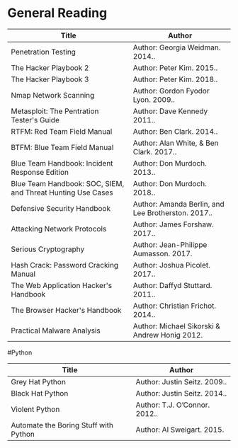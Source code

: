 
# General Reading

Title | Author 
------------ | ------------- 
Penetration Testing | Author: Georgia Weidman. 2014..
The Hacker Playbook 2 | Author: Peter Kim. 2015..
The Hacker Playbook 3 | Author: Peter Kim. 2018..
Nmap Network Scanning | Author: Gordon Fyodor Lyon. 2009..
Metasploit: The Pentration Tester's Guide | Author: Dave Kennedy 2011..
RTFM: Red Team Field Manual | Author: Ben Clark. 2014..
BTFM: Blue Team Field Manual | Author: Alan White, & Ben Clark. 2017..
Blue Team Handbook: Incident Response Edition  | Author: Don Murdoch. 2013..
Blue Team Handbook: SOC, SIEM, and Threat Hunting Use Cases | Author: Don Murdoch. 2018..
Defensive Security Handbook | Author: Amanda Berlin, and Lee Brotherston. 2017..
Attacking Network Protocols | Author: James Forshaw. 2017..
Serious Cryptography | Author: Jean-Philippe Aumasson. 2017.
Hash Crack: Password Cracking Manual | Author: Joshua Picolet. 2017..
The Web Application Hacker's Handbook | Author: Daffyd Stuttard.  2011..
The Browser Hacker's Handbook | Author: Christian Frichot. 2014..
Practical Malware Analysis| Author: Michael Sikorski & Andrew Honig 2012.


#Python

Title | Author 
------------ | ------------- 
Grey Hat Python | Author: Justin Seitz. 2009..
Black Hat Python | Author: Justin Seitz. 2014..
Violent Python | Author: T.J. O’Connor. 2012..
Automate the Boring Stuff with Python | Author: Al Sweigart. 2015.

